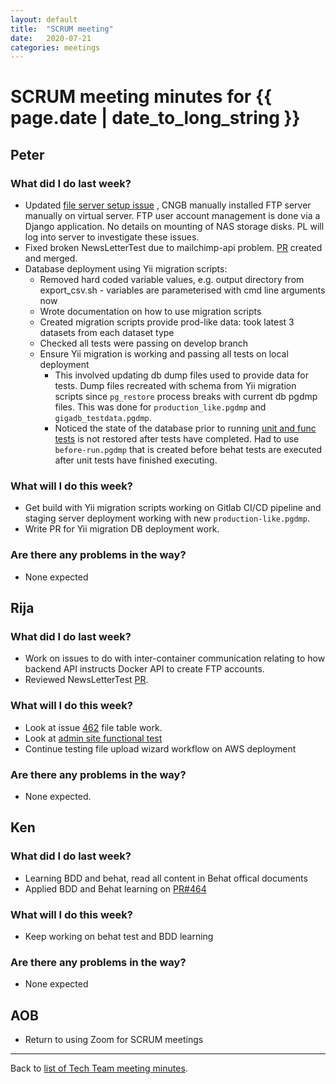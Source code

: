 ```yaml
---
layout: default
title:  "SCRUM meeting"
date:   2020-07-21
categories: meetings
---
```

# SCRUM meeting minutes for {{ page.date | date_to_long_string }}

## Peter

### What did I do last week?
* Updated [file server setup issue](https://github.com/gigascience/gigadb-website/issues/465)
, CNGB manually installed FTP server manually on virtual server. FTP user 
account management is done via a Django application. No details on mounting of 
NAS storage disks. PL will log into server to investigate these issues.
* Fixed broken NewsLetterTest due to mailchimp-api problem.  [PR](https://github.com/gigascience/gigadb-website/pull/466) created and merged.
* Database deployment using Yii migration scripts:
    * Removed hard coded variable values, e.g. output directory from 
    export_csv.sh  - variables are parameterised with cmd line arguments now
    * Wrote documentation on how to use migration scripts
    * Created migration scripts provide prod-like data: took latest 3 datasets 
    from each dataset type
    * Checked all tests were passing on develop branch
    * Ensure Yii migration is working and passing all tests on local deployment
        * This involved updating db dump files used to provide data for tests. 
        Dump files recreated with schema from Yii migration scripts since 
        `pg_restore` process breaks with current db pgdmp files. This was done 
        for `production_like.pgdmp` and `gigadb_testdata.pgdmp`.
        * Noticed the state of the database prior to running [unit and func tests](https://github.com/gigascience/gigadb-website/blob/develop/tests/unit_functional) 
        is not restored after tests have completed. Had to use `before-run.pgdmp` that is created before behat tests are executed after unit tests have finished executing.

### What will I do this week?
* Get build with Yii migration scripts working on Gitlab CI/CD pipeline and 
staging server deployment working with new `production-like.pgdmp`.
* Write PR for Yii migration DB deployment work.

### Are there any problems in the way?
* None expected

## Rija

### What did I do last week?
* Work on issues to do with inter-container communication relating to how 
backend API instructs Docker API to create FTP accounts.
* Reviewed NewsLetterTest [PR](https://github.com/gigascience/gigadb-website/pull/466).

### What will I do this week?

* Look at issue [462](https://github.com/gigascience/gigadb-website/issues/462) file table work.
* Look at [admin site functional test](https://github.com/gigascience/gigadb-website/pull/463)
* Continue testing file upload wizard workflow on AWS deployment


### Are there any problems in the way?
* None expected.

## Ken

### What did I do last week?
* Learning BDD and behat, read all content in Behat offical documents
* Applied BDD and Behat learning on [PR#464](https://github.com/gigascience/gigadb-website/pull/464)

### What will I do this week?
* Keep working on behat test and BDD learning


### Are there any problems in the way?
* None expected


## AOB

* Return to using Zoom for SCRUM meetings

<hr>

Back to [list of Tech Team meeting minutes][scrum-meetings].

[scrum-meetings]: /techteam/index.html
